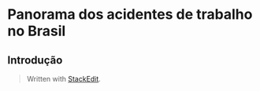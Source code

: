 # Panorama dos acidentes de trabalho no Brasil

## Introdução



> Written with [StackEdit](https://stackedit.io/).
<!--stackedit_data:
eyJoaXN0b3J5IjpbMjI0ODI1MzgyXX0=
-->